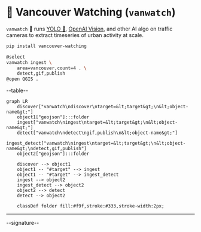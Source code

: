 # 🌈 Vancouver Watching (`vanwatch`)

`vanwatch` 🌈 runs [YOLO 🚀](https://github.com/ultralytics/ultralytics), [OpenAI Vision](https://github.com/kamangir/openai-commands/tree/main/openai_commands/vision), and other AI algo on traffic cameras to extract timeseries of urban activity at scale.


```bash
pip install vancouver-watching
```

```bash
@select
vanwatch ingest \
	area=vancouver,count=4 . \
	detect,gif,publish
@open QGIS .
```

--table--


```mermaid
graph LR
    discover["vanwatch\ndiscover\ntarget=&lt;target&gt;\n&lt;object-name&gt;"]
    object1["geojson"]:::folder
    ingest["vanwatch\ningest\ntarget=&lt;target&gt;\n&lt;object-name&gt;"]
    detect["vanwatch\ndetect\ngif,publish\n&lt;object-name&gt;"]
    ingest_detect["vanwatch\ningest\ntarget=&lt;target&gt;\n&lt;object-name&gt;\ndetect,gif,publish"]
    object2["geojson"]:::folder

    discover --> object1
    object1 -- "#target" --> ingest
    object1 -- "#target" --> ingest_detect
    ingest --> object2
    ingest_detect --> object2
    object2 --> detect
    detect --> object2

    classDef folder fill:#f9f,stroke:#333,stroke-width:2px;
```

---

--signature--
